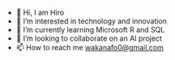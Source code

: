 - 👋 Hi, I am Hiro
- 👀 I’m interested in technology and innovation
- 🌱 I’m currently learning Microsoft R and SQL
- 💞️ I’m looking to collaborate on an AI project
- 📫 How to reach me wakanafo0@gmail.com

<!---
wakanafo0/wakanafo0 is a ✨ special ✨ repository because its `README.md` (this file) appears on your GitHub profile.
You can click the Preview link to take a look at your changes.
--->
